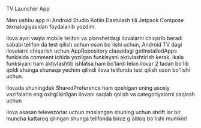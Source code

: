 TV Launcher App 

Men ushbu app ni Android Studio Kotlin Dastulash tili Jetpack Compose texnalogiyasidan foydalanib yozdim.

Ilova ayni vaqta mobile telifon va planshetdagi ilovalarni chiqarib beradi sababi telifon da test qilish uchun oson bo`lishi uchun,
Android TV dagi ilovalarni chiqarish uchun AppRepository classidagi getInstalledApps funkisida comment ichida yozilgan funkisyani aktivlashtirish kerak, 
ikala funksiyani ham aktivlashtib ishlatsa ham bo'lardi lekin ilovar 2 tadan bo'lib qoldi shunga shunaqa yechim qilindi ilova telifonda test qilish oson bo'lishi uchun.

Ilovada shuningdek SharedPreference ham qoshigan uning asosiy vazifalarin eng oxirgi kirilgan ilovani saqlab qolish va categoriyalarni saqlash uchun

Ilova asasan televezorlar uchun moslangan shuning uchun shrift lar bir muncha kattaroq qilingan shunga telifonda biroz g`alitoq bo'lishi mumkin!



